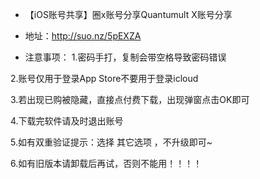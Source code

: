 - 【iOS账号共享】圈x账号分享Quantumult X账号分享
-  地址：http://suo.nz/5pEXZA

- 注意事项：
1.密码手打，复制会带空格导致密码错误

2.账号仅用于登录App Store不要用于登录icloud

3.若出现已购被隐藏，直接点付费下载，出现弹窗点击OK即可

4.下载完软件请及时退出账号

5.如有双重验证提示：选择 其它选项 ，不升级即可~

6.如有旧版本请卸载后再试，否则不能用！！！！
